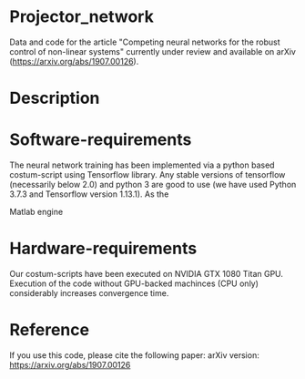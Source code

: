 # Projector_network
Data and code for the article "Competing neural networks for the robust control of non-linear systems" currently under review  and available on arXiv (https://arxiv.org/abs/1907.00126).


# Description


# Software-requirements
The neural network training has been implemented via a python based costum-script using Tensorflow library. Any stable versions of tensorflow (necessarily below 2.0) and python 3 are good to use (we have used Python 3.7.3 and Tensorflow version 1.13.1). As the 

Matlab engine

# Hardware-requirements
Our costum-scripts have been executed on NVIDIA GTX 1080 Titan GPU. Execution of the code without GPU-backed machinces (CPU only) considerably increases convergence time.

# Reference
If you use this code, please cite the following paper:
arXiv version: https://arxiv.org/abs/1907.00126
  

